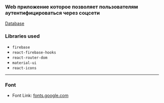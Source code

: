 ### Web приложение которое позволяет пользователям аутентифицироваться через соцсети

[Database](https://firebase.google.com/?gclid=CjwKCAjwzt6LBhBeEiwAbPGOgfiWv3zHQHLefmYRawBZ9pyT-R0Z1Nh1T3Z6JxB727DgxGbvn5yjexoC30AQAvD_BwE&gclsrc=aw.ds)

### Libraries used

- `firebase`
- `react-firebase-hooks`
- `react-router-dom`
- `material-ui`
- `react-icons`

---

### Font

- Font Link: [fonts.google.com](https://fonts.google.com/specimen/Montserrat?query=m)
